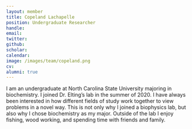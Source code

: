 ```yaml
---
layout: member
title: Copeland Lachapelle
position: Undergraduate Researcher
handle:
email:
twitter:
github:
scholar:
calendar:
image: /images/team/copeland.png
cv:
alumni: true
---
```


I am an undergraduate at North Carolina State University majoring in biochemistry. I joined Dr. Elting’s lab in the summer of 2020. I have always been interested in how different fields of study work together to view problems in a novel way. This is not only why I joined a biophysics lab, but also why I chose biochemistry as my major. Outside of the lab I enjoy fishing, wood working, and spending time with friends and family.
